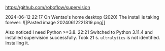 
https://github.com/roboflow/supervision

2024-06-12 22:17 On Wentao's home desktop (2020)
The install is taking forever:
![[Pasted image 20240612221819.png]]

Also noticed I need Python >=3.8.
22:21 Switched to Python 3.11.4 and installed supervision successfully. Took 21 s.
`ultralytics` is not identified. Installing it.
